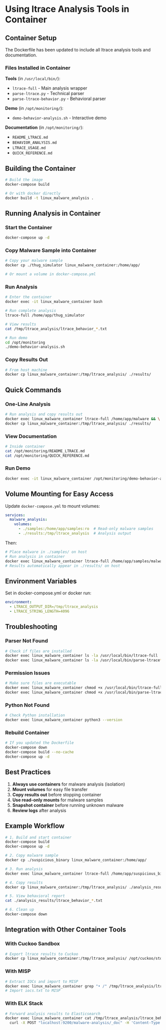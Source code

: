 # Using ltrace Analysis Tools in Container

## Container Setup

The Dockerfile has been updated to include all ltrace analysis tools and documentation.

### Files Installed in Container

**Tools** (in `/usr/local/bin/`):
- `ltrace-full` - Main analysis wrapper
- `parse-ltrace.py` - Technical parser
- `parse-ltrace-behavior.py` - Behavioral parser

**Demo** (in `/opt/monitoring/`):
- `demo-behavior-analysis.sh` - Interactive demo

**Documentation** (in `/opt/monitoring/`):
- `README_LTRACE.md`
- `BEHAVIOR_ANALYSIS.md`
- `LTRACE_USAGE.md`
- `QUICK_REFERENCE.md`

## Building the Container

```bash
# Build the image
docker-compose build

# Or with docker directly
docker build -t linux_malware_analysis .
```

## Running Analysis in Container

### Start the Container
```bash
docker-compose up -d
```

### Copy Malware Sample into Container
```bash
# Copy your malware sample
docker cp ./thug_simulator linux_malware_container:/home/app/

# Or mount a volume in docker-compose.yml
```

### Run Analysis
```bash
# Enter the container
docker exec -it linux_malware_container bash

# Run complete analysis
ltrace-full /home/app/thug_simulator

# View results
cat /tmp/ltrace_analysis/ltrace_behavior_*.txt

# Run demo
cd /opt/monitoring
./demo-behavior-analysis.sh
```

### Copy Results Out
```bash
# From host machine
docker cp linux_malware_container:/tmp/ltrace_analysis/ ./results/
```

## Quick Commands

### One-Line Analysis
```bash
# Run analysis and copy results out
docker exec linux_malware_container ltrace-full /home/app/malware && \
docker cp linux_malware_container:/tmp/ltrace_analysis/ ./results/
```

### View Documentation
```bash
# Inside container
cat /opt/monitoring/README_LTRACE.md
cat /opt/monitoring/QUICK_REFERENCE.md
```

### Run Demo
```bash
docker exec -it linux_malware_container /opt/monitoring/demo-behavior-analysis.sh
```

## Volume Mounting for Easy Access

Update `docker-compose.yml` to mount volumes:

```yaml
services:
  malware_analysis:
    volumes:
      - ./samples:/home/app/samples:ro  # Read-only malware samples
      - ./results:/tmp/ltrace_analysis  # Analysis output
```

Then:
```bash
# Place malware in ./samples/ on host
# Run analysis in container
docker exec linux_malware_container ltrace-full /home/app/samples/malware
# Results automatically appear in ./results/ on host
```

## Environment Variables

Set in docker-compose.yml or docker run:

```yaml
environment:
  - LTRACE_OUTPUT_DIR=/tmp/ltrace_analysis
  - LTRACE_STRING_LENGTH=4096
```

## Troubleshooting

### Parser Not Found
```bash
# Check if files are installed
docker exec linux_malware_container ls -la /usr/local/bin/ltrace-full
docker exec linux_malware_container ls -la /usr/local/bin/parse-ltrace*.py
```

### Permission Issues
```bash
# Make sure files are executable
docker exec linux_malware_container chmod +x /usr/local/bin/ltrace-full
docker exec linux_malware_container chmod +x /usr/local/bin/parse-ltrace*.py
```

### Python Not Found
```bash
# Check Python installation
docker exec linux_malware_container python3 --version
```

### Rebuild Container
```bash
# If you updated the Dockerfile
docker-compose down
docker-compose build --no-cache
docker-compose up -d
```

## Best Practices

1. **Always use containers** for malware analysis (isolation)
2. **Mount volumes** for easy file transfer
3. **Copy results out** before stopping container
4. **Use read-only mounts** for malware samples
5. **Snapshot container** before running unknown malware
6. **Review logs** after analysis

## Example Workflow

```bash
# 1. Build and start container
docker-compose build
docker-compose up -d

# 2. Copy malware sample
docker cp ./suspicious_binary linux_malware_container:/home/app/

# 3. Run analysis
docker exec linux_malware_container ltrace-full /home/app/suspicious_binary

# 4. Copy results
docker cp linux_malware_container:/tmp/ltrace_analysis/ ./analysis_results/

# 5. View behavioral report
cat ./analysis_results/ltrace_behavior_*.txt

# 6. Clean up
docker-compose down
```

## Integration with Other Container Tools

### With Cuckoo Sandbox
```bash
# Export ltrace results to Cuckoo
docker cp linux_malware_container:/tmp/ltrace_analysis/ /opt/cuckoo/storage/
```

### With MISP
```bash
# Extract IOCs and import to MISP
docker exec linux_malware_container grep "• /" /tmp/ltrace_analysis/ltrace_behavior_*.txt > iocs.txt
# Import iocs.txt to MISP
```

### With ELK Stack
```bash
# Forward analysis results to Elasticsearch
docker exec linux_malware_container cat /tmp/ltrace_analysis/ltrace_behavior_*.txt | \
  curl -X POST "localhost:9200/malware-analysis/_doc" -H 'Content-Type: application/json' -d @-
```
